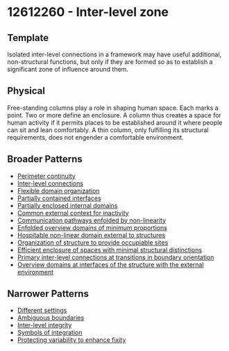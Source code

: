 # 12612260 - Inter-level zone

## Template

Isolated inter-level connections in a framework may have useful additional, non-structural functions, but only if they are formed so as to establish a significant zone of influence around them.

## Physical

Free-standing columns play a role in shaping human space. Each marks a point. Two or more define an enclosure. A column thus creates a space for human activity if it permits places to be established around it where people can sit and lean comfortably. A thin column, only fulfilling its structural requirements, does not engender a comfortable environment.

## Broader Patterns

- [Perimeter continuity](12612170)
- [Inter-level connections](12612160)
- [Flexible domain organization](12611460)
- [Partially contained interfaces](12611190)
- [Partially enclosed internal domains](12611930)
- [Common external context for inactivity](12610690)
- [Communication pathways enfolded by non-linearity](12611740)
- [Enfolded overview domains of minimum proportions](12611670)
- [Hospitable non-linear domain external to structures](12611630)
- [Organization of structure to provide occupiable sites](12611790)
- [Efficient enclosure of spaces with minimal structural distinctions](12612060)
- [Primary inter-level connections at transitions in boundary orientation](12612120)
- [Overview domains at interfaces of the structure with the external environment](12611660)

## Narrower Patterns

- [Different settings](12612510)
- [Ambiguous boundaries](12612430)
- [Inter-level integrity](12612270)
- [Symbols of integration](12612490)
- [Protecting variability to enhance fixity](12612450)
